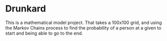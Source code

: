 # Drunkard
This is a mathematical model project. That takes a 100x100 grid, and using the Markov Chains process to find the probability of a person at a given to start and being able to go to the end.   
